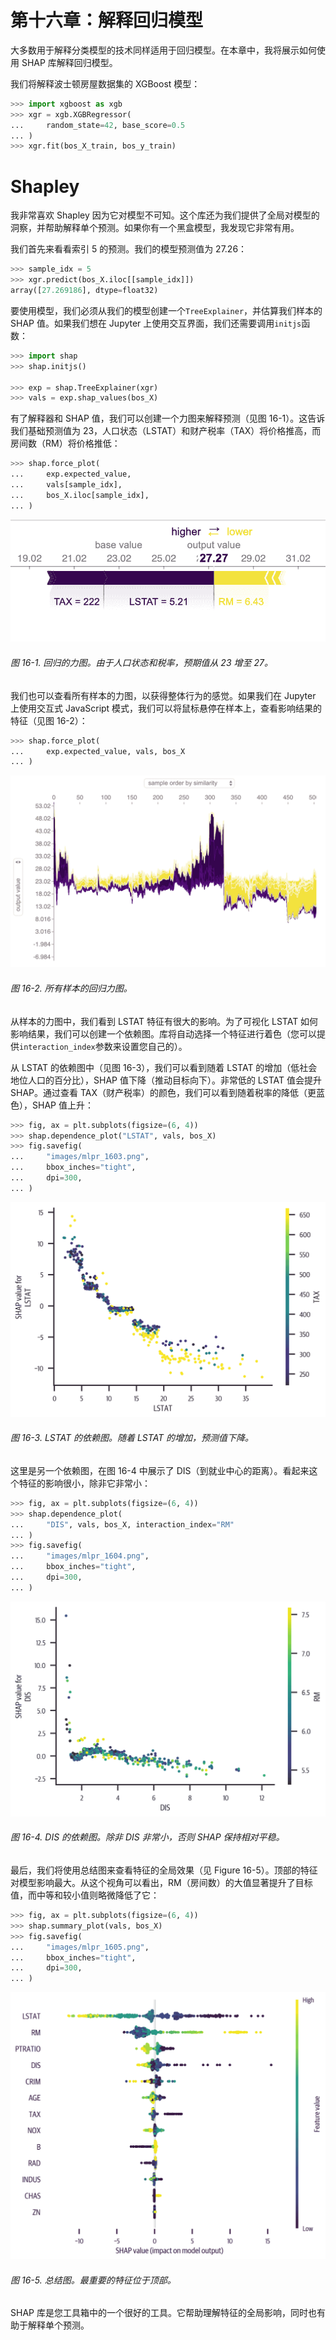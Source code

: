 # 第十六章：解释回归模型

大多数用于解释分类模型的技术同样适用于回归模型。在本章中，我将展示如何使用 SHAP 库解释回归模型。

我们将解释波士顿房屋数据集的 XGBoost 模型：

```py
>>> import xgboost as xgb
>>> xgr = xgb.XGBRegressor(
...     random_state=42, base_score=0.5
... )
>>> xgr.fit(bos_X_train, bos_y_train)
```

# Shapley

我非常喜欢 Shapley 因为它对模型不可知。这个库还为我们提供了全局对模型的洞察，并帮助解释单个预测。如果你有一个黑盒模型，我发现它非常有用。

我们首先来看看索引 5 的预测。我们的模型预测值为 27.26：

```py
>>> sample_idx = 5
>>> xgr.predict(bos_X.iloc[[sample_idx]])
array([27.269186], dtype=float32)
```

要使用模型，我们必须从我们的模型创建一个`TreeExplainer`，并估算我们样本的 SHAP 值。如果我们想在 Jupyter 上使用交互界面，我们还需要调用`initjs`函数：

```py
>>> import shap
>>> shap.initjs()

>>> exp = shap.TreeExplainer(xgr)
>>> vals = exp.shap_values(bos_X)
```

有了解释器和 SHAP 值，我们可以创建一个力图来解释预测（见图 16-1）。这告诉我们基础预测值为 23，人口状态（LSTAT）和财产税率（TAX）将价格推高，而房间数（RM）将价格推低：

```py
>>> shap.force_plot(
...     exp.expected_value,
...     vals[sample_idx],
...     bos_X.iloc[sample_idx],
... )
```

![回归的力图。由于人口状态和税率，预期值从 23 增至 27。](img/mlpr_1601.png)

###### 图 16-1\. 回归的力图。由于人口状态和税率，预期值从 23 增至 27。

我们也可以查看所有样本的力图，以获得整体行为的感觉。如果我们在 Jupyter 上使用交互式 JavaScript 模式，我们可以将鼠标悬停在样本上，查看影响结果的特征（见图 16-2）：

```py
>>> shap.force_plot(
...     exp.expected_value, vals, bos_X
... )
```

![所有样本的回归力图。](img/mlpr_1602.png)

###### 图 16-2\. 所有样本的回归力图。

从样本的力图中，我们看到 LSTAT 特征有很大的影响。为了可视化 LSTAT 如何影响结果，我们可以创建一个依赖图。库将自动选择一个特征进行着色（您可以提供`interaction_index`参数来设置您自己的）。

从 LSTAT 的依赖图中（见图 16-3），我们可以看到随着 LSTAT 的增加（低社会地位人口的百分比），SHAP 值下降（推动目标向下）。非常低的 LSTAT 值会提升 SHAP。通过查看 TAX（财产税率）的颜色，我们可以看到随着税率的降低（更蓝色），SHAP 值上升：

```py
>>> fig, ax = plt.subplots(figsize=(6, 4))
>>> shap.dependence_plot("LSTAT", vals, bos_X)
>>> fig.savefig(
...     "images/mlpr_1603.png",
...     bbox_inches="tight",
...     dpi=300,
... )
```

![LSTAT 的依赖图。随着 LSTAT 的增加，预测值下降。](img/mlpr_1603.png)

###### 图 16-3\. LSTAT 的依赖图。随着 LSTAT 的增加，预测值下降。

这里是另一个依赖图，在图 16-4 中展示了 DIS（到就业中心的距离）。看起来这个特征的影响很小，除非它非常小：

```py
>>> fig, ax = plt.subplots(figsize=(6, 4))
>>> shap.dependence_plot(
...     "DIS", vals, bos_X, interaction_index="RM"
... )
>>> fig.savefig(
...     "images/mlpr_1604.png",
...     bbox_inches="tight",
...     dpi=300,
... )
```

![DIS 的依赖图。除非 DIS 非常小，否则 SHAP 保持相对平缓。](img/mlpr_1604.png)

###### 图 16-4\. DIS 的依赖图。除非 DIS 非常小，否则 SHAP 保持相对平稳。

最后，我们将使用总结图来查看特征的全局效果（见 Figure 16-5）。顶部的特征对模型影响最大。从这个视角可以看出，RM（房间数）的大值显著提升了目标值，而中等和较小值则略微降低了它：

```py
>>> fig, ax = plt.subplots(figsize=(6, 4))
>>> shap.summary_plot(vals, bos_X)
>>> fig.savefig(
...     "images/mlpr_1605.png",
...     bbox_inches="tight",
...     dpi=300,
... )
```

![总结图。最重要的特征位于顶部。](img/mlpr_1605.png)

###### 图 16-5\. 总结图。最重要的特征位于顶部。

SHAP 库是您工具箱中的一个很好的工具。它帮助理解特征的全局影响，同时也有助于解释单个预测。
